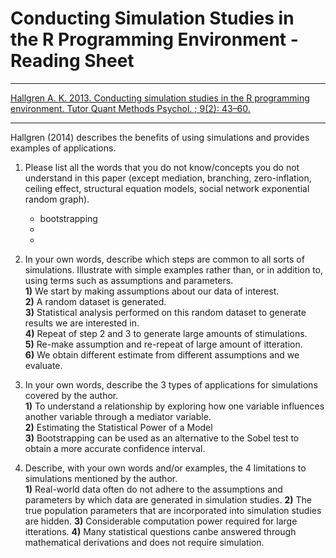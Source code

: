# Conducting Simulation Studies in the R Programming Environment - Reading Sheet

***
[Hallgren A. K. 2013. Conducting simulation studies in the R programming environment. Tutor Quant Methods Psychol. ; 9(2): 43–60.](https://doi.org/10.20982/tqmp.09.2.p043) 

***

Hallgren (2014) describes the benefits of using simulations and provides examples of applications.

1)	Please list all the words that you do not know/concepts you do not understand in this paper (except mediation, branching, zero-inflation, ceiling effect, structural equation models, social network exponential random graph).  
    *  bootstrapping
    *  
    *  

2) In your own words, describe which steps are common to all sorts of simulations. Illustrate with simple examples rather than, or in addition to, using terms such as assumptions and parameters.    
**1)**    We start by making assumptions about our data of interest.  
**2)**    A random dataset is generated.  
**3)**    Statistical analysis performed on this random dataset to generate results we are interested in.  
**4)**    Repeat of step 2 and 3 to generate large amounts of stimulations.  
**5)**    Re-make assumption and re-repeat of large amount of itteration.   
**6)**    We obtain different estimate from different assumptions and we evaluate.   



3)	In your own words, describe the 3 types of applications for simulations covered by the author.    
**1)**  To understand a relationship by exploring how one variable influences another variable through a mediator variable.  
**2)**  Estimating the Statistical Power of a Model   
**3)**  Bootstrapping can be used as an alternative to the Sobel test to obtain a more accurate confidence interval. 

4)	Describe, with your own words and/or examples, the 4 limitations to simulations mentioned by the author.  
**1)** Real-world data often do not adhere to the assumptions and parameters by which data are generated in simulation studies. 
**2)** The true population parameters that are incorporated into simulation studies are hidden. 
**3)** Considerable computation power required for large itterations. 
**4)** Many statistical questions canbe answered through mathematical derivations and does not require simulation. 
